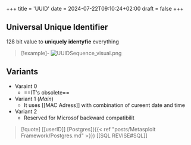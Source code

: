 +++
title = 'UUID'
date = 2024-07-22T09:10:24+02:00
draft = false
+++

## Universal Unique Identifier

128 bit value to **uniquely** **identyfie** everything 
>[!example]-
>![UUIDSequence_visual.png](/Notes/UUIDSequence_visual.png)
## Variants 
- Varaint 0
	- ==IT's obsolete==
- Variant 1 (*Main*)
	- It uses [[MAC Adress]] with combination of cureent date and time 
- Variant 2 
	- Reserved for Microsof backward compatibilit


>[!quote] 
[[userID]] 
[Postgres]({{< ref "posts/Metasploit Framework/Postgres.md" >}}) 
[[SQL REVISE#SQL]]
